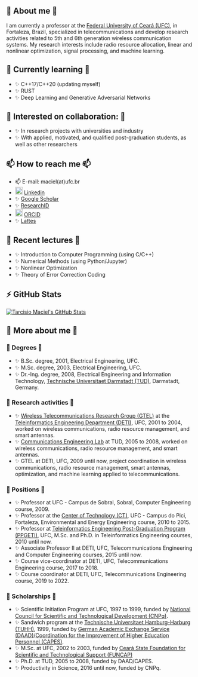 <!--
**tfmaciel/tfmaciel** is a ✨ _special_ ✨ repository because its `README.md` (this file) appears on your GitHub profile.
-->

## 🔭 About me 🔭

I am currently a professor at the [Federal University of Ceará (UFC)](https://www.ufc.br/), in Fortaleza, Brazil,
specialized in telecommunications and develop research activities related to 5th and 6th generation wireless
communication systems. My research interests include radio resource allocation, linear and nonlinear optimization,
signal processing, and machine learning.
 
## 🌱 Currently learning 🌱
- ✨ C++17/C++20 (updating myself)
- ✨ RUST
- ✨ Deep Learning and Generative Adversarial Networks

## 👯 Interested on collaboration: 👯
- ✨ In research projects with universities and industry
- ✨ With applied, motivated, and qualified post-graduation students, as well as other researchers

## 📫 How to reach me 📫
- 📫 E-mail: maciel(at)ufc.br
- <img src="https://content.linkedin.com/content/dam/me/business/en-us/amp/brand-site/v2/bg/LI-Bug.svg.original.svg" alt="Linkedin" width="20px"/> [Linkedin][LinkedIn]
- ✨ [Google Scholar][GoogleScholar]
- ✨ [ResearchID][ResearchID]
- <img src="https://orcid.org/assets/vectors/orcid.logo.icon.svg" alt="ORCID" width="20px"/> [ORCID][ORCID]
- ✨ [Lattes][Lattes]

## 🔭 Recent lectures 🔭
- ✨ Introduction to Computer Programming (using C/C++)
- ✨ Numerical Methods (using Python/Jupyter)
- ✨ Nonlinear Optimization
- ✨ Theory of Error Correction Coding 

## :zap: GitHub Stats

[![Tarcisio Maciel's GitHub Stats](https://github-readme-stats.vercel.app/api?username=tfmaciel)](https://github.com/tfmaciel/github-readme-stats)

## 🔭 More about me 🔭

### 🔭 Degrees 🔭
- ✨ B.Sc. degree, 2001, Electrical Engineering, UFC.
- ✨ M.Sc. degree, 2003, Electrical Engineering, UFC.
- ✨ Dr.-Ing. degree, 2008, Electrical Engineering and Information Technology, [Technische Universitaet Darmstadt
(TUD)](https://www.tu-darmstadt.de/), Darmstadt, Germany.

### 🔭 Research activities 🔭
- ✨ [Wireless Telecommunications Research Group (GTEL)](https://gtel.ufc.br/) at the [Teleinformatics Engineering
Department (DETI)](https://deti.ufc.br/), UFC, 2001 to 2004, worked on wireless communications, radio resource
management, and smart antennas.
- ✨ [Communications Engineering Lab](https://www.kt.tu-darmstadt.de/fachgebiet_kt/index.en.jsp) at TUD, 2005 to 2008,
worked on wireless communications, radio resource management, and smart antennas.
- ✨ GTEL at DETI, UFC, 2009 until now, project coordination in wireless communications, radio resource
management, smart antennas, optimization, and machine learning applied to telecommunications.

### 🔭 Positions 🔭
- ✨ Professor at UFC - Campus de Sobral, Sobral, Computer Engineering course, 2009.
- ✨ Professor at the [Center of
Technology (CT)](https://ct.ufc.br/), UFC - Campus do Pici, Fortaleza, Environmental and Energy Engineering course, 2010 to 2015.
- ✨ Professor at [Teleinformatics Engineering Post-Graduation Program
(PPGETI)](https://ppgeti.ufc.br/), UFC, M.Sc. and Ph.D. in Teleinformatics Engineering courses, 2010 until now.
- ✨ Associate Professor II at DETI, UFC, Telecommunications Engineering and Computer Engineering courses, 2015 until now.
- ✨ Course vice-coordinator at DETI, UFC, Telecommunications Engineering course, 2017 to 2018.
- ✨ Course coordinator at DETI, UFC, Telecommunications Engineering course, 2019 to 2022.

### 🔭 Scholarships 🔭
- ✨ Scientific Initiation Program at UFC, 1997 to 1999, funded by [National Council for Scientific and Technological Development
(CNPq)](https://www.gov.br/cnpq/pt-br).
- ✨ Sandwich program at the [Technische Universitaet Hamburg-Harburg (TUHH)](https://www.tuhh.de/), 1999, funded by
[German Academic Exchange Service (DAAD)](https://www.daad.de/)/[Coordination for the Improvement of Higher Education
Personnel (CAPES)](https://www.gov.br/capes/pt-br).
- ✨ M.Sc. at UFC, 2002 to 2003, funded by [Ceará State Foundation for Scientific and Technological Support (FUNCAP)](https://www.funcap.ce.gov.br/)
- ✨ Ph.D. at TUD, 2005 to 2008, funded by DAAD/CAPES.
- ✨ Productivity in Science, 2016 until now, funded by CNPq.

<!--
- 🤔 I’m looking for help with ...
- 💬 Ask me about ...
- 📫 How to reach me: ...
- 😄 Pronouns: ...
- ⚡ Fun fact: ...
-->

[LinkedIn]: https://www.linkedin.com/in/tarcisio-maciel/
[GoogleScholar]: http://scholar.google.com/citations?user=PHgTVo0AAAAJ
[ResearchID]: https://publons.com/researcher/2586069/tarcisio-f-maciel/
[ORCID]: https://orcid.org/0000-0002-8861-1708
[Lattes]: http://lattes.cnpq.br/2055476391340850


<!-- Local Variables: -->
<!-- fill-column: 120 -->
<!-- End: -->
